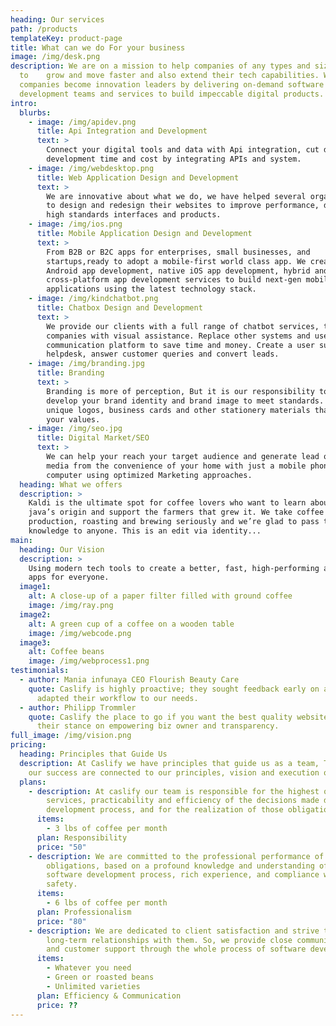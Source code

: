 ```yaml
---
heading: Our services
path: /products
templateKey: product-page
title: What can we do For your business
image: /img/desk.png
description: We are on a mission to help companies of any types and sizes
  to    grow and move faster and also extend their tech capabilities. We help
  companies become innovation leaders by delivering on-demand software
  development teams and services to build impeccable digital products.
intro:
  blurbs:
    - image: /img/apidev.png
      title: Api Integration and Development
      text: >
        Connect your digital tools and data with Api integration, cut down
        development time and cost by integrating APIs and system.
    - image: /img/webdesktop.png
      title: Web Application Design and Development
      text: >
        We are innovative about what we do, we have helped several organizations
        to design and redesign their websites to improve performance, delivering
        high standards interfaces and products.
    - image: /img/ios.png
      title: Mobile Application Design and Development
      text: >
        From B2B or B2C apps for enterprises, small businesses, and
        startups,ready to adopt a mobile-first world class app. We create native
        Android app development, native iOS app development, hybrid and
        cross-platform app development services to build next-gen mobile
        applications using the latest technology stack.
    - image: /img/kindchatbot.png
      title: Chatbox Design and Development
      text: >
        We provide our clients with a full range of chatbot services, that help
        companies with visual assistance. Replace other systems and use one
        communication platform to save time and money. Create a user support
        helpdesk, answer customer queries and convert leads.
    - image: /img/branding.jpg
      title: Branding
      text: >
        Branding is more of perception, But it is our responsibility to help
        develop your brand identity and brand image to meet standards. We create
        unique logos, business cards and other stationery materials that reflect
        your values.
    - image: /img/seo.jpg
      title: Digital Market/SEO
      text: >
        We can help your reach your target audience and generate lead on social
        media from the convenience of your home with just a mobile phone or your
        computer using optimized Marketing approaches.
  heading: What we offers
  description: >
    Kaldi is the ultimate spot for coffee lovers who want to learn about their
    java’s origin and support the farmers that grew it. We take coffee
    production, roasting and brewing seriously and we’re glad to pass that
    knowledge to anyone. This is an edit via identity...
main:
  heading: Our Vision
  description: >
    Using modern tech tools to create a better, fast, high-performing and safe
    apps for everyone.
  image1:
    alt: A close-up of a paper filter filled with ground coffee
    image: /img/ray.png
  image2:
    alt: A green cup of a coffee on a wooden table
    image: /img/webcode.png
  image3:
    alt: Coffee beans
    image: /img/webprocess1.png
testimonials:
  - author: Mania infunaya CEO Flourish Beauty Care
    quote: Caslify is highly proactive; they sought feedback early on and have
      adapted their workflow to our needs.
  - author: Philipp Trommler
    quote: Caslify the place to go if you want the best quality website. I love
      their stance on empowering biz owner and transparency.
full_image: /img/vision.png
pricing:
  heading: Principles that Guide Us
  description: At Caslify we have principles that guide us as a team, The roots of
    our success are connected to our principles, vision and execution of it.
  plans:
    - description: At caslify our team is responsible for the highest quality of
        services, practicability and efficiency of the decisions made during the
        development process, and for the realization of those obligations.
      items:
        - 3 lbs of coffee per month
      plan: Responsibility
      price: "50"
    - description: We are committed to the professional performance of our
        obligations, based on a profound knowledge and understanding of the
        software development process, rich experience, and compliance with
        safety.
      items:
        - 6 lbs of coffee per month
      plan: Professionalism
      price: "80"
    - description: We are dedicated to client satisfaction and strive to build
        long-term relationships with them. So, we provide close communication
        and customer support through the whole process of software development.
      items:
        - Whatever you need
        - Green or roasted beans
        - Unlimited varieties
      plan: Efficiency & Communication
      price: ??
---
```

